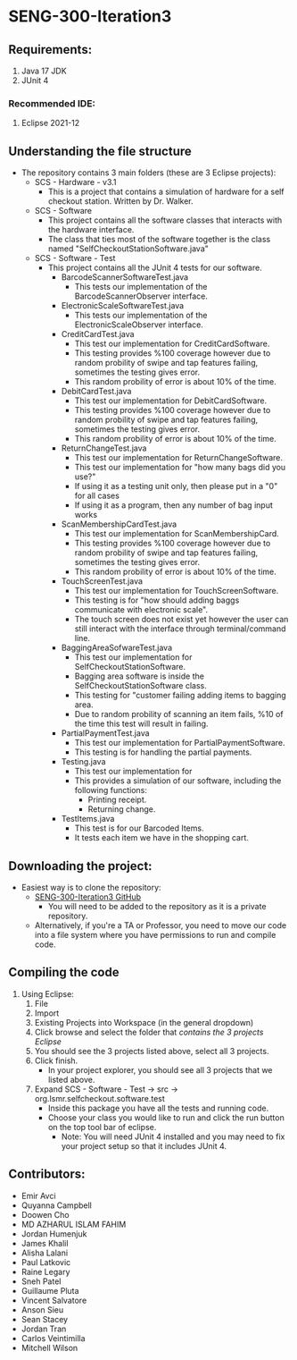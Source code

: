 # SENG-300-Iteration3

## Requirements:
1. Java 17 JDK
2. JUnit 4

### Recommended IDE:
1. Eclipse 2021-12


## Understanding the file structure
* The repository contains 3 main folders (these are 3 Eclipse projects):
    + SCS - Hardware - v3.1
        + This is a project that contains a simulation of hardware for a self checkout station. Written by Dr. Walker.
    + SCS - Software 
        + This project contains all the software classes that interacts with the hardware interface.
        + The class that ties most of the software together is the class named "SelfCheckoutStationSoftware.java"
    + SCS - Software - Test
        + This project contains all the JUnit 4 tests for our software.
            + BarcodeScannerSoftwareTest.java
                + This tests our implementation of the BarcodeScannerObserver interface.
            + ElectronicScaleSoftwareTest.java
                + This tests our implementation of the ElectronicScaleObserver interface.
            + CreditCardTest.java
                + This test our implementation for CreditCardSoftware.
                + This testing provides %100 coverage however due to random probility of swipe and tap features failing, sometimes the testing gives error. 
                + This random probility of error is about 10% of the time.
            + DebitCardTest.java
                + This test our implementation for DebitCardSoftware.
                + This testing provides %100 coverage however due to random probility of swipe and tap features failing, sometimes the testing gives error. 
                + This random probility of error is about 10% of the time.
            + ReturnChangeTest.java
                + This test our implementation for ReturnChangeSoftware. 
                + This test our implementation for "how many bags did you use?"
                + If using it as a testing unit only, then please put in a "0" for all cases
                + If using it as a program, then any number of bag input works
            + ScanMembershipCardTest.java
                + This test our implementation for ScanMembershipCard.
                + This testing provides %100 coverage however due to random probility of swipe and tap features failing, sometimes the testing gives error. 
                + This random probility of error is about 10% of the time.
            + TouchScreenTest.java
                + This test our implementation for TouchScreenSoftware. 
                + This testing is for "how should adding baggs communicate with electronic scale". 
                + The touch screen does not exist yet however the user can still interact with the interface through terminal/command line. 
            + BaggingAreaSofwareTest.java
                + This test our implementation for SelfCheckoutStationSoftware.
                + Bagging area software is inside the SelfCheckoutStationSoftware class.
                + This testing for "customer failing adding items to bagging area.
                + Due to random probility of scanning an item fails, %10 of the time this test will result in failing.
            + PartialPaymentTest.java
                + This test our implementation for PartialPaymentSoftware.
                + This testing is for handling the partial payments.
            + Testing.java
                + This test our implementation for
                + This provides a simulation of our software, including the following functions:
                    + Printing receipt.
                    + Returning change.
            + TestItems.java
                + This test is for our Barcoded Items.
                + It tests each item we have in the shopping cart.

## Downloading the project:
* Easiest way is to clone the repository:
    + [SENG-300-Iteration3 GitHub](https://github.com/salvatore77788/project-iteration-3-software)
        + You will need to be added to the repository as it is a private repository.
    + Alternatively, if you're a TA or Professor, you need to move our code into a file system where you have permissions to run and compile code.

## Compiling the code
1. Using Eclipse:
    1. File
    2. Import
    3. Existing Projects into Workspace (in the general dropdown) 
    4. Click browse and select the folder that *contains the 3 projects Eclipse* 
    5. You should see the 3 projects listed above, select all 3 projects.
    6. Click finish.
        * In your project explorer, you should see all 3 projects that we listed above.
    7. Expand SCS - Software - Test -> src -> org.lsmr.selfcheckout.software.test
        * Inside this package you have all the tests and running code.
        * Choose your class you would like to run and click the run button on the top tool bar of eclipse.
            + Note: You will need JUnit 4 installed and you may need to fix your project setup so that it includes JUnit 4.


##  Contributors:
* Emir Avci
* Quyanna Campbell
* Doowen Cho
* MD AZHARUL ISLAM FAHIM
* Jordan Humenjuk
* James Khalil
* Alisha Lalani
* Paul Latkovic
* Raine Legary
* Sneh Patel
* Guillaume Pluta
* Vincent Salvatore
* Anson Sieu
* Sean Stacey
* Jordan Tran
* Carlos Veintimilla
* Mitchell Wilson
